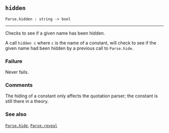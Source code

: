 ## `hidden`

``` hol4
Parse.hidden : string -> bool
```

------------------------------------------------------------------------

Checks to see if a given name has been hidden.

A call `hidden c` where `c` is the name of a constant, will check to see
if the given name had been hidden by a previous call to `Parse.hide`.

### Failure

Never fails.

### Comments

The hiding of a constant only affects the quotation parser; the constant
is still there in a theory.

### See also

[`Parse.hide`](#Parse.hide), [`Parse.reveal`](#Parse.reveal)
